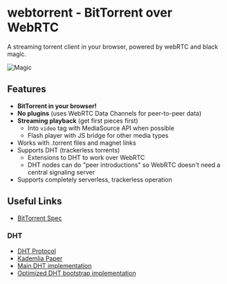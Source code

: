 webtorrent - BitTorrent over WebRTC
==========

A streaming torrent client in your browser, powered by webRTC and black magic.

![Magic](https://raw.github.com/feross/webtorrent/master/logo.png)

## Features

- **BitTorrent in your browser!**
- **No plugins** (uses WebRTC Data Channels for peer-to-peer data)
- **Streaming playback** (get first pieces first)
  - Into `video` tag with MediaSource API when possible
  - Flash player with JS bridge for other media types
- Works with .torrent files and magnet links
- Supports DHT (trackerless torrents)
  - Extensions to DHT to work over WebRTC
  - DHT nodes can do "peer introductions" so WebRTC doesn't need a central signaling server
- Supports completely serverless, trackerless operation

## Useful Links

- [BitTorrent Spec](https://wiki.theory.org/BitTorrentSpecification)

### DHT

- [DHT Protocol](http://www.bittorrent.org/beps/bep_0005.html)
- [Kademlia Paper](http://pdos.csail.mit.edu/~petar/papers/maymounkov-kademlia-lncs.pdf)
- [Main DHT implementation](https://github.com/jech/dht)
- [Optimized DHT bootstrap implementation](https://github.com/jech/dht-bootstrap)